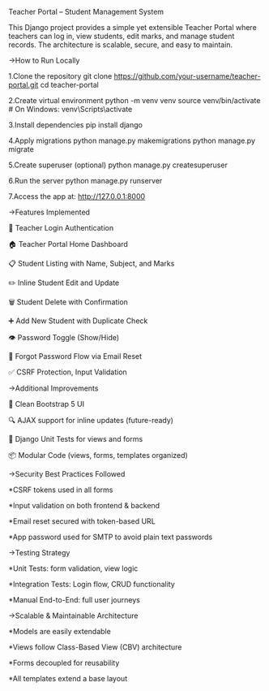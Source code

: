 Teacher Portal – Student Management System


This Django project provides a simple yet extensible Teacher Portal where teachers can log in, view students, edit marks, and manage student records. The architecture is scalable, secure, and easy to maintain.



->How to Run Locally

1.Clone the repository
git clone https://github.com/your-username/teacher-portal.git
cd teacher-portal

2.Create virtual environment
python -m venv venv
source venv/bin/activate  # On Windows: venv\Scripts\activate

3.Install dependencies
pip install django

4.Apply migrations
python manage.py makemigrations
python manage.py migrate

5.Create superuser (optional)
python manage.py createsuperuser

6.Run the server
python manage.py runserver

7.Access the app at:
http://127.0.0.1:8000


->Features Implemented

🔐 Teacher Login Authentication

🏠 Teacher Portal Home Dashboard

📋 Student Listing with Name, Subject, and Marks

✏️ Inline Student Edit and Update

🗑️ Student Delete with Confirmation

➕ Add New Student with Duplicate Check

👁️ Password Toggle (Show/Hide)

🔐 Forgot Password Flow via Email Reset

✅ CSRF Protection, Input Validation


->Additional Improvements

🎨 Clean Bootstrap 5 UI

🔍 AJAX support for inline updates (future-ready)

🧪 Django Unit Tests for views and forms

📦 Modular Code (views, forms, templates organized)


->Security Best Practices Followed

*CSRF tokens used in all forms

*Input validation on both frontend & backend

*Email reset secured with token-based URL

*App password used for SMTP to avoid plain text passwords


->Testing Strategy

*Unit Tests: form validation, view logic

*Integration Tests: Login flow, CRUD functionality

*Manual End-to-End: full user journeys


->Scalable & Maintainable Architecture

*Models are easily extendable

*Views follow Class-Based View (CBV) architecture

*Forms decoupled for reusability

*All templates extend a base layout
